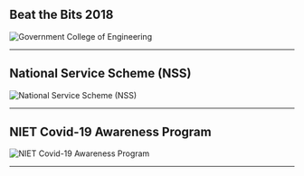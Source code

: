 ## Beat the Bits 2018

![Government College of Engineering](https://res.cloudinary.com/techlead/image/upload/v1577202552/Certificates/zhcy3njdvcbvbgxsokkk.jpg "Certification of Participation")

---

## National Service Scheme (NSS)

![National Service Scheme (NSS)](https://res.cloudinary.com/techlead/image/upload/v1588685295/Certificates/fvrgwvn79mto9a3ucnho.png "Covid-19 Quiz")

---

## NIET Covid-19 Awareness Program

![NIET Covid-19 Awareness Program](https://res.cloudinary.com/techlead/image/upload/v1590415614/Certificates/o1gwudq53okthcfx3n87.png "NIET Covid-19 Awareness Program")

---